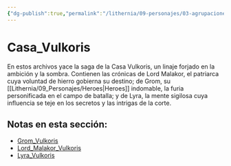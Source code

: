 ```yaml
---
{"dg-publish":true,"permalink":"/lithernia/09-personajes/03-agrupaciones/casa-vulkoris/home/"}
---
```


# Casa_Vulkoris

En estos archivos yace la saga de la Casa Vulkoris, un linaje forjado en la ambición y la sombra. Contienen las crónicas de Lord Malakor, el patriarca cuya voluntad de hierro gobierna su destino; de Grom, su [[Lithernia/09_Personajes/Heroes\|Heroes]] indomable, la furia personificada en el campo de batalla; y de Lyra, la mente sigilosa cuya influencia se teje en los secretos y las intrigas de la corte.

## Notas en esta sección:
- [Grom_Vulkoris](./Grom_Vulkoris.md)
- [Lord_Malakor_Vulkoris](./Lord_Malakor_Vulkoris.md)
- [Lyra_Vulkoris](./Lyra_Vulkoris.md)

